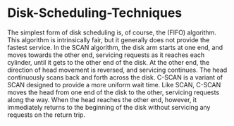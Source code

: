 # Disk-Scheduling-Techniques
The simplest form of disk scheduling is, of course, the (FIFO) algorithm. This algorithm is intrinsically fair, but it generally does not provide the fastest service.
In the SCAN algorithm, the disk arm starts at one end, and moves towards the other end, servicing requests as it reaches each cylinder, until it gets to the other end of the disk. At the other end, the direction of head movement is reversed, and servicing continues. The head continuously scans back and forth across the disk.
C-SCAN is a variant of SCAN designed to provide a more uniform wait time.
Like SCAN, C-SCAN moves the head from one end of the disk to the other, servicing requests along the way. When the head reaches the other end, however, it immediately returns to the beginning of the disk without servicing any requests on the return trip.
